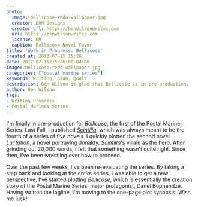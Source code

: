 ```yaml
---
photo:
  image: bellicose-redo-wallpaper.jpg
  creator: DHM Designs
  creator_url: https://benwilsonwrites.com
  url: https://benwilsonwrites.com
  license: RR
  caption: Bellicose Novel Cover
title: 'Work in Progress: Bellicose'
created_at: 2012-07-15 15:26
date: 2012-07-15T15:26:00-04:00
image: bellicose-redo-wallpaper.jpg
categories: ["postal marine series"]
keywords: writing, plan, goals
description: Ben Wilson is glad that Bellicose is in pre-production.
author: Ben Wilson
tags:
- Writing Progress
- Postal Marines Series
---
```

I'm finally in pre-production for *Bellicose*, the first of the Postal Marine Series. Last Fall, I published *[Scintilla](/books/scintilla)*, which was always meant to be the fourth of a series of five novels. I quickly plotted the second novel *[Luctation](/books/luctation)*, a novel portraying Jonaldy, *Scintilla*'s villain as the hero. After grinding out 20,000 words, I felt that something wasn't quite right. Since then, I've been wrestling over how to proceed.

<!--more-->
Over the past few weeks, I've been re-evaluating the series. By taking a step back and looking at the entire series, I was able to get a new perspective. I've started plotting *[Bellicose](/books/bellicose)*, which is essentially the creation story of the Postal Marine Series' major protagonist, Danel Bophendze. Having written the logline, I'm moving to the one-page plot synopsis. Wish me luck!
